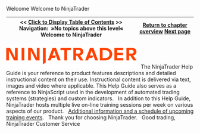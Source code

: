 ﻿
Welcome
Welcome to NinjaTrader

| \<\< [Click to Display Table of Contents](NT%20HelpGuide%20English.html.htm?welcome.md) \>\> **Navigation:**   »No topics above this level«   Welcome to NinjaTrader | [Return to chapter overview](welcome-1.md) [Next page](video_library-1.md) |
| --- | --- |

![nt8logo_350_66](nt8logo_350_66-1.png)
 
The NinjaTrader Help Guide is your reference to product features descriptions and detailed instructional content on their use. Instructional content is delivered via text, images and video where applicable. This Help Guide also serves as a reference to NinjaScript used in the development of automated trading systems (strategies) and custom indicators.
 
In addition to this Help Guide, NinjaTrader hosts multiple live on\-line training sessions per week on various aspects of our product.
 
[Additional information and a schedule of upcoming training events](https://ninjatrader.com/futures/livestreams).
 
Thank you for choosing NinjaTrader.
 
Good trading,
NinjaTrader Customer Service

